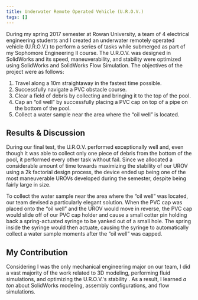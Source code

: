 ```yaml
---
title: Underwater Remote Operated Vehicle (U.R.O.V.)
tags: []
---
```


During my spring 2017 semester at Rowan University, a team of 4 electrical engineering students and I created an
underwater remotely operated vehicle (U.R.O.V.) to perform a series of tasks while submerged as part of my Sophomore
Engineering II course. The U.R.O.V. was designed in SolidWorks and its speed, maneuverability, and stability were
optimized using SolidWorks and SolidWorks Flow Simulation. The objectives of the project were as follows:

1. Travel along a 10m straightaway in the fastest time possible.
2. Successfully navigate a PVC obstacle course.
3. Clear a field of debris by collecting and bringing it to the top of the pool.
4. Cap an “oil well” by successfully placing a PVC cap on top of a pipe on the bottom of the pool.
5. Collect a water sample near the area where the “oil well” is located.

## Results & Discussion
During our final test, the U.R.O.V. performed exceptionally well and, even though it was able
to collect only one piece of debris from the bottom of the pool, it performed every other task without fail. Since we
allocated a considerable amount of time towards maximizing the stability of our UROV using a 2k factorial design
process, the device ended up being one of the most maneuverable UROVs developed during the semester, despite being
fairly large in size.

To collect the water sample near the area where the “oil well” was located, our team devised a particularly elegant
solution. When the PVC cap was placed onto the “oil well” and the UROV would move in reverse, the PVC cap would slide
off of our PVC cap holder and cause a small cotter pin holding back a spring-actuated syringe to be yanked out of a
small hole. The spring inside the syringe would then actuate, causing the syringe to automatically collect a water
sample moments after the “oil well” was capped.

## My Contribution
Considering I was the only mechanical engineering major on our team, I did a vast majority of the
work related to 3D modeling, performing fluid simulations, and optimizing the U.R.O.V.'s stability . As a result, I
learned _a ton_ about SolidWorks modeling, assembly configurations, and flow simulations.
